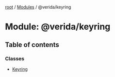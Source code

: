 [root](../README.md) / [Modules](../modules.md) / @verida/keyring

# Module: @verida/keyring

## Table of contents

### Classes

- [Keyring](../classes/verida_keyring.Keyring.md)
